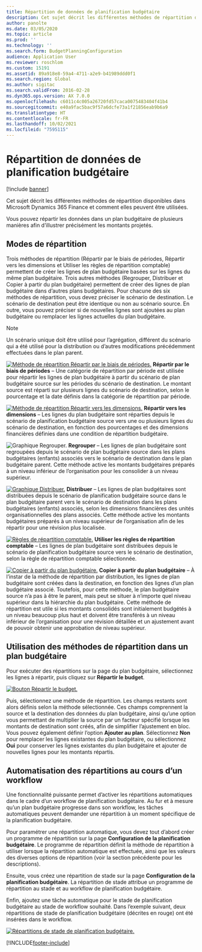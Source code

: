 ```yaml
---
title: Répartition de données de planification budgétaire
description: Cet sujet décrit les différentes méthodes de répartition disponibles dans Microsoft Dynamics 365 Finance et comment elles peuvent être utilisées.
author: panolte
ms.date: 03/05/2020
ms.topic: article
ms.prod: ''
ms.technology: ''
ms.search.form: BudgetPlanningConfiguration
audience: Application User
ms.reviewer: roschlom
ms.custom: 15191
ms.assetid: 89a918e8-59a4-4711-a2e9-b41989ddd0f1
ms.search.region: Global
ms.author: sigitac
ms.search.validFrom: 2016-02-28
ms.dyn365.ops.version: AX 7.0.0
ms.openlocfilehash: c6011c4c005a26720fd57caca0075483404f41b4
ms.sourcegitcommit: e40a9fac5bac9f57a6dcfe73a1f21856eab9b6a9
ms.translationtype: HT
ms.contentlocale: fr-FR
ms.lasthandoff: 10/02/2021
ms.locfileid: "7595115"
---
```

# <a name="budget-planning-data-allocation"></a>Répartition de données de planification budgétaire

[!include [banner](../includes/banner.md)]

Cet sujet décrit les différentes méthodes de répartition disponibles dans Microsoft Dynamics 365 Finance et comment elles peuvent être utilisées.  

Vous pouvez répartir les données dans un plan budgétaire de plusieurs manières afin d’illustrer précisément les montants projetés.

## <a name="allocation-methods"></a>Modes de répartition
Trois méthodes de répartition (Répartir par le biais de périodes, Répartir vers les dimensions et Utiliser les règles de répartition comptable) permettent de créer les lignes de plan budgétaire basées sur les lignes du même plan budgétaire. Trois autres méthodes (Regrouper, Distribuer et Copier à partir du plan budgétaire) permettent de créer des lignes de plan budgétaire dans d’autres plans budgétaires. Pour chacune des six méthodes de répartition, vous devez préciser le scénario de destination. Le scénario de destination peut être identique ou non au scénario source. En outre, vous pouvez préciser si de nouvelles lignes sont ajoutées au plan budgétaire ou remplacer les lignes actuelles du plan budgétaire.

> [!NOTE] 
> Un scénario unique doit être utilisé pour l’agrégation, différent du scénario qui a été utilisé pour la distribution ou d’autres modifications précédemment effectuées dans le plan parent.  

[![Méthode de répartition Répartir par le biais de périodes.](./media/allocateacrossperiods-300x259.png)](./media/allocateacrossperiods.png)
**Répartir par le biais de périodes** – Une catégorie de répartition par période est utilisée pour répartir les lignes de plan budgétaire à partir du scénario de plan budgétaire source sur les périodes du scénario de destination. Le montant source est réparti sur plusieurs lignes du scénario de destination, selon le pourcentage et la date définis dans la catégorie de répartition par période.         

[![Méthode de répartition Répartir vers les dimensions.](./media/allocatetodimensions.jpg)](./media/allocatetodimensions.jpg)
**Répartir vers les dimensions** – Les lignes du plan budgétaire sont réparties depuis le scénario de planification budgétaire source vers une ou plusieurs lignes du scénario de destination, en fonction des pourcentages et des dimensions financières définies dans une condition de répartition budgétaire.           

![Graphique Regrouper.](./media/aggregatechart-300x230.png)
**Regrouper** – Les lignes de plan budgétaire sont regroupées depuis le scénario de plan budgétaire source dans les plans budgétaires (enfants) associés vers le scénario de destination dans le plan budgétaire parent. Cette méthode active les montants budgétaires préparés à un niveau inférieur de l’organisation pour les consolider à un niveau supérieur.          

[![Graphique Distribuer.](./media/distributechart-300x230.png)](./media/distributechart.png)
**Distribuer** – Les lignes de plan budgétaires sont distribuées depuis le scénario de planification budgétaire source dans le plan budgétaire parent vers le scénario de destination dans les plans budgétaires (enfants) associés, selon les dimensions financières des unités organisationnelles des plans associés. Cette méthode active les montants budgétaires préparés à un niveau supérieur de l’organisation afin de les répartir pour une révision plus localisée.           

[![Règles de répartition comptable.](./media/ledgerallocationrules-300x202.png)](./media/ledgerallocationrules.png)
**Utiliser les règles de répartition comptable** – Les lignes de plan budgétaire sont distribuées depuis le scénario de planification budgétaire source vers le scénario de destination, selon la règle de répartition comptable sélectionnée. 

[![Copier à partir du plan budgétaire.](./media/copyfrombudgetplan-187x300.png)](./media/copyfrombudgetplan.png)
**Copier à partir du plan budgétaire** – À l’instar de la méthode de répartition par distribution, les lignes de plan budgétaire sont créées dans la destination, en fonction des lignes d’un plan budgétaire associé. Toutefois, pour cette méthode, le plan budgétaire source n’a pas à être le parent, mais peut se situer à n’importe quel niveau supérieur dans la hiérarchie du plan budgétaire. Cette méthode de répartition est utile si les montants consolidés sont initialement budgétés à un niveau beaucoup plus haut et doivent être transférés à un niveau inférieur de l’organisation pour une révision détaillée et un ajustement avant de pouvoir obtenir une approbation de niveau supérieur.          

## <a name="using-allocation-methods-in-a-budget-plan"></a>Utilisation des méthodes de répartition dans un plan budgétaire
Pour exécuter des répartitions sur la page du plan budgétaire, sélectionnez les lignes à répartir, puis cliquez sur **Répartir le budget**.

[![Bouton Répartir le budget.](./media/allocatebudgetbutton-300x84.png)](./media/allocatebudgetbutton.png) 

Puis, sélectionnez une méthode de répartition. Les champs restants sont alors définis selon la méthode sélectionnée. Ces champs comprennent la source et la destination des données du plan budgétaire, ainsi qu’une option vous permettant de multiplier la source par un facteur spécifié lorsque les montants de destination sont créés, afin de simplifier l’ajustement en bloc. Vous pouvez également définir l’option **Ajouter au plan**. Sélectionnez **Non** pour remplacer les lignes existantes du plan budgétaire, ou sélectionnez **Oui** pour conserver les lignes existantes du plan budgétaire et ajouter de nouvelles lignes pour les montants répartis.

## <a name="automating-allocations-during-a-workflow"></a>Automatisation des répartitions au cours d’un workflow
Une fonctionnalité puissante permet d’activer les répartitions automatiques dans le cadre d’un workflow de planification budgétaire. Au fur et à mesure qu’un plan budgétaire progresse dans son workflow, les tâches automatiques peuvent demander une répartition à un moment spécifique de la planification budgétaire. 

Pour paramétrer une répartition automatique, vous devez tout d’abord créer un programme de répartition sur la page **Configuration de la planification budgétaire**. Le programme de répartition définit la méthode de répartition à utiliser lorsque la répartition automatique est effectuée, ainsi que les valeurs des diverses options de répartition (voir la section précédente pour les descriptions). 

Ensuite, vous créez une répartition de stade sur la page **Configuration de la planification budgétaire**. La répartition de stade attribue un programme de répartition au stade et au workflow de planification budgétaire. 

Enfin, ajoutez une tâche automatique pour le stade de planification budgétaire au stade de workflow souhaité. Dans l’exemple suivant, deux répartitions de stade de planification budgétaire (décrites en rouge) ont été insérées dans le workflow.

[![Répartitions de stade de planification budgétaire.](./media/budgetplanningstageallocations-300x300.png)](./media/budgetplanningstageallocations.png)





[!INCLUDE[footer-include](../../includes/footer-banner.md)]
